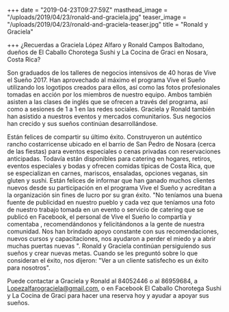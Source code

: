 +++
date = "2019-04-23T09:27:59Z"
masthead_image = "/uploads/2019/04/23/ronald-and-graciela.jpg"
teaser_image = "/uploads/2019/04/23/ronald-and-graciela-teaser.jpg"
title = "Ronald y Graciela"

+++
¿Recuerdas a Graciela López Alfaro y Ronald Campos Baltodano, dueños de El Caballo Chorotega Sushi y La Cocina de Graci en Nosara, Costa Rica?

Son graduados de los talleres de negocios intensivos de 40 horas de Vive el Sueño 2017. Han aprovechado al máximo el programa Vive el Sueño utilizando los logotipos creados para ellos, así como las fotos profesionales tomadas en acción por los miembros de nuestro equipo. Ambos también asisten a las clases de inglés que se ofrecen a través del programa, así como a sesiones de 1 a 1 en las redes sociales. Graciela y Ronald también han asistido a nuestros eventos y mercados comunitarios. Sus negocios han crecido y sus sueños continúan desarrollándose.

Están felices de compartir su último éxito. Construyeron un auténtico rancho costarricense ubicado en el barrio de San Pedro de Nosara (cerca de las fiestas) para eventos especiales o cenas privadas con reservaciones anticipadas. Todavía están disponibles para catering en hogares, retiros, eventos especiales y bodas y ofrecen comidas típicas de Costa Rica, que se especializan en carnes, mariscos, ensaladas, opciones veganas, sin gluten y sushi. Están felices de informar que han ganado muchos clientes nuevos desde su participación en el programa Vive el Sueño y acreditan a la organización sin fines de lucro por su gran éxito. "No teníamos una buena fuente de publicidad en nuestro pueblo y cada vez que teníamos una foto de nuestro trabajo tomada en un evento o servicio de catering que se publicó en Facebook, el personal de Vive el Sueño lo compartía y comentaba , recomendándonos y felicitándonos a la gente de nuestra comunidad. Nos han brindado apoyo constante con sus recomendaciones, nuevos cursos y capacitaciones, nos ayudaron a perder el miedo y a abrir muchas puertas nuevas ".
Ronald y Graciela continúan persiguiendo sus sueños y crear nuevas metas. Cuando se les preguntó sobre lo que consideran el éxito, nos dijeron: "Ver a un cliente satisfecho es un éxito para nosotros".

Puede contactar a Graciela y Ronald al 84052446 o al 86959684, a Lopezalfarograciela@gmail.com, o en Facebook El Caballo Chorotega Sushi y La Cocina de Graci para hacer una reserva hoy y ayudar a apoyar sus sueños.